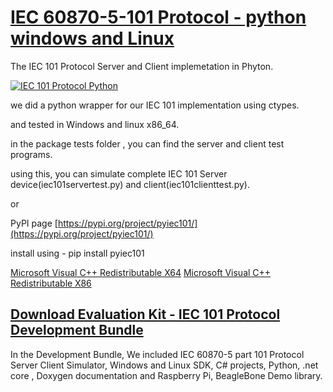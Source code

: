 # [IEC 60870-5-101 Protocol - python windows and Linux](https://www.freyrscada.com/iec-60870-5-101-python.php)

The IEC 101 Protocol Server and Client implemetation in Phyton.

[![IEC 101 Protocol Python](http://www.freyrscada.com/images//iec101-python.jpg)](https://www.freyrscada.com/iec-60870-5-101-python.php)

we did a python wrapper for our IEC 101 implementation using ctypes.

and tested in Windows and linux x86_64.

in the package tests folder , you can find the server and client test programs.

using this, you can simulate complete IEC 101 Server device(iec101servertest.py) and client(iec101clienttest.py).

or

PyPI page [https://pypi.org/project/pyiec101/](https://pypi.org/project/pyiec101/)

install using - pip install pyiec101


[Microsoft Visual C++ Redistributable X64](https://download.microsoft.com/download/1/6/5/165255E7-1014-4D0A-B094-B6A430A6BFFC/vcredist_x64.exe)
[Microsoft Visual C++ Redistributable X86](https://download.microsoft.com/download/1/6/5/165255E7-1014-4D0A-B094-B6A430A6BFFC/vcredist_x86.exe)

## [Download Evaluation Kit - IEC 101 Protocol Development Bundle](http://www.freyrscada.com/iec-60870-5-101.php#Download-IEC60870-5-101-Development-Bundle)

In the Development Bundle, We included IEC 60870-5 part 101 Protocol Server  Client Simulator, Windows and Linux SDK, C# projects, Python, .net core , Doxygen documentation and Raspberry Pi, BeagleBone Demo library.

